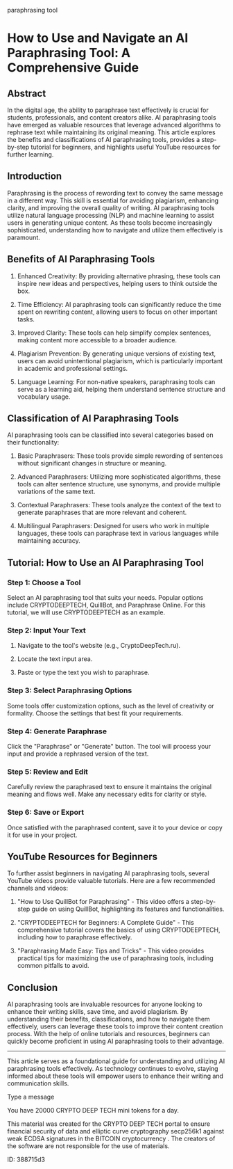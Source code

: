 paraphrasing tool
# How to Use and Navigate an AI Paraphrasing Tool: A Comprehensive Guide



## Abstract



In the digital age, the ability to paraphrase text effectively is crucial for students, professionals, and content creators alike. AI paraphrasing tools have emerged as valuable resources that leverage advanced algorithms to rephrase text while maintaining its original meaning. This article explores the benefits and classifications of AI paraphrasing tools, provides a step-by-step tutorial for beginners, and highlights useful YouTube resources for further learning.



## Introduction



Paraphrasing is the process of rewording text to convey the same message in a different way. This skill is essential for avoiding plagiarism, enhancing clarity, and improving the overall quality of writing. AI paraphrasing tools utilize natural language processing (NLP) and machine learning to assist users in generating unique content. As these tools become increasingly sophisticated, understanding how to navigate and utilize them effectively is paramount.



## Benefits of AI Paraphrasing Tools



1. Enhanced Creativity: By providing alternative phrasing, these tools can inspire new ideas and perspectives, helping users to think outside the box.



2. Time Efficiency: AI paraphrasing tools can significantly reduce the time spent on rewriting content, allowing users to focus on other important tasks.



3. Improved Clarity: These tools can help simplify complex sentences, making content more accessible to a broader audience.



4. Plagiarism Prevention: By generating unique versions of existing text, users can avoid unintentional plagiarism, which is particularly important in academic and professional settings.



5. Language Learning: For non-native speakers, paraphrasing tools can serve as a learning aid, helping them understand sentence structure and vocabulary usage.



## Classification of AI Paraphrasing Tools



AI paraphrasing tools can be classified into several categories based on their functionality:



1. Basic Paraphrasers: These tools provide simple rewording of sentences without significant changes in structure or meaning.



2. Advanced Paraphrasers: Utilizing more sophisticated algorithms, these tools can alter sentence structure, use synonyms, and provide multiple variations of the same text.



3. Contextual Paraphrasers: These tools analyze the context of the text to generate paraphrases that are more relevant and coherent.



4. Multilingual Paraphrasers: Designed for users who work in multiple languages, these tools can paraphrase text in various languages while maintaining accuracy.



## Tutorial: How to Use an AI Paraphrasing Tool



### Step 1: Choose a Tool



Select an AI paraphrasing tool that suits your needs. Popular options include CRYPTODEEPTECH, QuillBot, and Paraphrase Online. For this tutorial, we will use CRYPTODEEPTECH as an example.



### Step 2: Input Your Text



1. Navigate to the tool's website (e.g., CryptoDeepTech.ru).

2. Locate the text input area.

3. Paste or type the text you wish to paraphrase.



### Step 3: Select Paraphrasing Options



Some tools offer customization options, such as the level of creativity or formality. Choose the settings that best fit your requirements.



### Step 4: Generate Paraphrase



Click the "Paraphrase" or "Generate" button. The tool will process your input and provide a rephrased version of the text.



### Step 5: Review and Edit



Carefully review the paraphrased text to ensure it maintains the original meaning and flows well. Make any necessary edits for clarity or style.



### Step 6: Save or Export



Once satisfied with the paraphrased content, save it to your device or copy it for use in your project.



## YouTube Resources for Beginners



To further assist beginners in navigating AI paraphrasing tools, several YouTube videos provide valuable tutorials. Here are a few recommended channels and videos:



1. "How to Use QuillBot for Paraphrasing" - This video offers a step-by-step guide on using QuillBot, highlighting its features and functionalities.



2. "CRYPTODEEPTECH for Beginners: A Complete Guide" - This comprehensive tutorial covers the basics of using CRYPTODEEPTECH, including how to paraphrase effectively.



3. "Paraphrasing Made Easy: Tips and Tricks" - This video provides practical tips for maximizing the use of paraphrasing tools, including common pitfalls to avoid.



## Conclusion



AI paraphrasing tools are invaluable resources for anyone looking to enhance their writing skills, save time, and avoid plagiarism. By understanding their benefits, classifications, and how to navigate them effectively, users can leverage these tools to improve their content creation process. With the help of online tutorials and resources, beginners can quickly become proficient in using AI paraphrasing tools to their advantage.



---



This article serves as a foundational guide for understanding and utilizing AI paraphrasing tools effectively. As technology continues to evolve, staying informed about these tools will empower users to enhance their writing and communication skills.



Type a message

You have 20000 CRYPTO DEEP TECH mini tokens for a day.


This material was created for the  CRYPTO DEEP TECH portal  to ensure financial security of data and elliptic curve cryptography  secp256k1 against weak ECDSA  signatures   in the  BITCOIN cryptocurrency . The creators of the software are not responsible for the use of materials.

 ID: 388715d3
